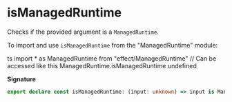 # isManagedRuntime

Checks if the provided argument is a `ManagedRuntime`.

To import and use `isManagedRuntime` from the "ManagedRuntime" module:

ts
import \* as ManagedRuntime from "effect/ManagedRuntime"
// Can be accessed like this
ManagedRuntime.isManagedRuntime
undefined

**Signature**

```ts
export declare const isManagedRuntime: (input: unknown) => input is ManagedRuntime<unknown, unknown>
```
